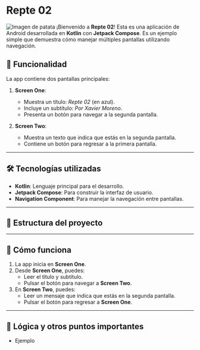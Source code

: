 # Repte 02
![Imagen de patata](patata.png)
¡Bienvenido a **Repte 02**! Esta es una aplicación de Android desarrollada en **Kotlin** con **Jetpack Compose**. Es un ejemplo simple que demuestra cómo manejar múltiples pantallas utilizando navegación.

## 📱 Funcionalidad

La app contiene dos pantallas principales:

1. **Screen One**:
   - Muestra un título: *Repte 02* (en azul).
   - Incluye un subtítulo: *Por Xavier Moreno*.
   - Presenta un botón para navegar a la segunda pantalla.

2. **Screen Two**:
   - Muestra un texto que indica que estás en la segunda pantalla.
   - Contiene un botón para regresar a la primera pantalla.

---

## 🛠️ Tecnologías utilizadas

- **Kotlin**: Lenguaje principal para el desarrollo.
- **Jetpack Compose**: Para construir la interfaz de usuario.
- **Navigation Component**: Para manejar la navegación entre pantallas.

---

## 📂 Estructura del proyecto
---

## 🚀 Cómo funciona

1. La app inicia en **Screen One**.
2. Desde **Screen One**, puedes:
   - Leer el título y subtítulo.
   - Pulsar el botón para navegar a **Screen Two**.
3. En **Screen Two**, puedes:
   - Leer un mensaje que indica que estás en la segunda pantalla.
   - Pulsar el botón para regresar a **Screen One**.

---

## 📜 Lógica y otros puntos importantes

- Ejemplo
